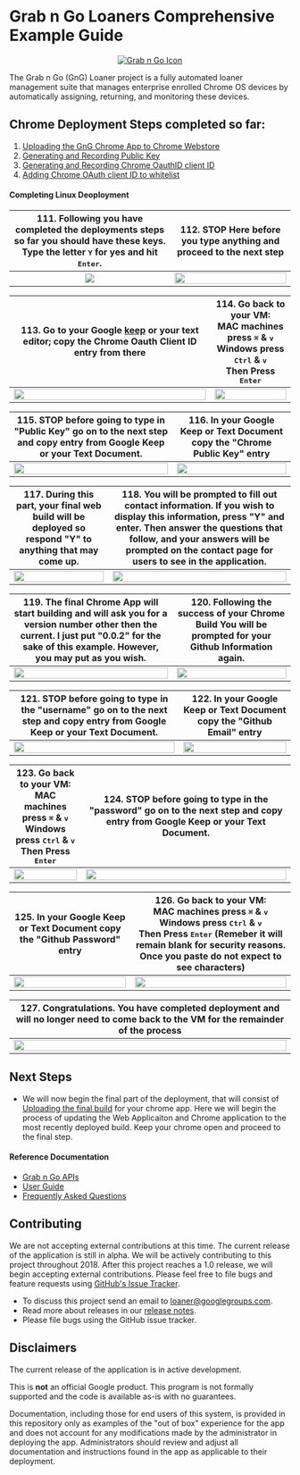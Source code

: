 <!-- mdformat off(GitHub header) -->
Grab n Go Loaners Comprehensive Example Guide
======
<!-- mdformat on -->

<p align="center">
  <a href="#grabngo--">
    <img src="https://storage.googleapis.com/gngloaners/gnglogo.png" alt="Grab n Go Icon" />
  </a>
</p>

The Grab n Go (GnG) Loaner project is a fully automated loaner management suite
that manages enterprise enrolled Chrome OS devices by automatically assigning,
returning, and monitoring these devices.


## Chrome Deployment Steps completed so far:
1.	[Uploading the GnG Chrome App to Chrome Webstore](https://github.com/kid-yume/gnglinuxdeployment/tree/dev/docs/deployment/chrome_deployment/uploading_to_chromestore) 
2.	[Generating and Recording Public Key](https://github.com/kid-yume/gnglinuxdeployment/tree/dev/docs/deployment/chrome_deployment/generating_and_recording_publickey)
3.	[Generating and Recording Chrome OauthID client ID](https://github.com/kid-yume/gnglinuxdeployment/tree/dev/docs/deployment/chrome_deployment/generating_and_recording_oauthid)
4.	[Adding Chrome OAuth client ID to whitelist](https://github.com/kid-yume/gnglinuxdeployment/tree/dev/docs/deployment/chrome_deployment/adding_chrome_oauth_clientid_to_whitelist)


#### Completing Linux Deoployment

**111.** Following you have completed the deployments steps so far you should have these keys. <br>Type the letter <kbd>Y</kbd> for yes and hit  <kbd>Enter</kbd>. |**112.** **STOP** Here before you type anything and proceed to the next step
:-------------------------:|:-------------------------:
<a href="https://storage.googleapis.com/gngloaner-compwalkt/Comprehensive%20Walkthrough/Web%20Application%20Deployment/pic111.jpg"><img src="https://storage.googleapis.com/gngloaner-compwalkt/Comprehensive%20Walkthrough/Web%20Application%20Deployment/pic111%4050x.jpg"/></a> |  <a href="https://storage.googleapis.com/gngloaner-compwalkt/Comprehensive%20Walkthrough/Web%20Application%20Deployment/pic112.jpg"><img src="https://storage.googleapis.com/gngloaner-compwalkt/Comprehensive%20Walkthrough/Web%20Application%20Deployment/pic112%4050x.jpg" style="width:100%"/></a>

**113.** Go to your Google [keep]() or your text editor; copy the **Chrome Oauth Client ID** entry from there|**114.**  Go back to your VM:<br>MAC machines press <kbd>&#x2318;</kbd> &  <kbd>v</kbd> <br> Windows press <kbd>Ctrl</kbd> & <kbd>v</kbd>  <br> Then Press <kbd>Enter</kbd>
:-------------------------:|:-------------------------:
<a href="https://storage.googleapis.com/gngloaner-compwalkt/Comprehensive%20Walkthrough/Web%20Application%20Deployment/pic113.jpg"><img src="https://storage.googleapis.com/gngloaner-compwalkt/Comprehensive%20Walkthrough/Web%20Application%20Deployment/pic113%4050%25.jpg" style="width:100%"/></a> |  <a href="https://storage.googleapis.com/gngloaner-compwalkt/Comprehensive%20Walkthrough/Web%20Application%20Deployment/pic114.jpg"><img src="https://storage.googleapis.com/gngloaner-compwalkt/Comprehensive%20Walkthrough/Web%20Application%20Deployment/pic114%4050%25.jpg" style="width:100%"/></a> 

**115.** STOP before going to type in "Public Key" go on to the next step and copy entry from Google Keep or your Text Document.|**116.** In your Google Keep or Text Document copy the "Chrome Public Key" entry
:-------------------------:|:-------------------------:
<a href="https://storage.googleapis.com/gngloaner-compwalkt/Comprehensive%20Walkthrough/Web%20Application%20Deployment/pic115.jpg"><img src="https://storage.googleapis.com/gngloaner-compwalkt/Comprehensive%20Walkthrough/Web%20Application%20Deployment/pic115%4050%25.jpg" style="width:100%"/></a> |  <a href="https://storage.googleapis.com/gngloaner-compwalkt/Comprehensive%20Walkthrough/Web%20Application%20Deployment/pic116.jpg"><img src="https://storage.googleapis.com/gngloaner-compwalkt/Comprehensive%20Walkthrough/Web%20Application%20Deployment/pic116%4050x.jpg" style="width:100%"/></a>


**117.** During this part, your final web build will be deployed so respond "Y" to anything that may come up. |**118.** You will be prompted to fill out contact information. If you wish to display this information, press "Y" and enter. Then answer the questions that follow, and your answers will be prompted on the contact page for users to see in the application.
:-------------------------:|:-------------------------:
<a href="https://storage.googleapis.com/gngloaner-compwalkt/Comprehensive%20Walkthrough/Web%20Application%20Deployment/pic117.jpg"><img src="https://storage.googleapis.com/gngloaner-compwalkt/Comprehensive%20Walkthrough/Web%20Application%20Deployment/pic117%4050%25.jpg" style="width:100%"/></a> |  <a href="https://storage.googleapis.com/gngloaner-compwalkt/Comprehensive%20Walkthrough/Web%20Application%20Deployment/pic118.jpg"><img src="https://storage.googleapis.com/gngloaner-compwalkt/Comprehensive%20Walkthrough/Web%20Application%20Deployment/pic118%4050%25.jpg" style="width:100%"/></a>

**119.** The final Chrome App will start building and will ask you for a version number other then the current. I just put "0.0.2" for the sake of this example. However, you may put as you wish.  |**120.** Following the success of your Chrome Build You will be prompted for your Github Information again. 
:-------------------------:|:-------------------------:
<a href="https://storage.googleapis.com/gngloaner-compwalkt/Comprehensive%20Walkthrough/Web%20Application%20Deployment/pic119.jpg"><img src="https://storage.googleapis.com/gngloaner-compwalkt/Comprehensive%20Walkthrough/Web%20Application%20Deployment/pic119%4050%25.jpg" style="width:100%"/></a> |  <a href="https://storage.googleapis.com/gngloaner-compwalkt/Comprehensive%20Walkthrough/Web%20Application%20Deployment/pic120.jpg"><img src="https://storage.googleapis.com/gngloaner-compwalkt/Comprehensive%20Walkthrough/Web%20Application%20Deployment/pic120%4050%25.jpg" style="width:100%"/></a>


**121.** STOP before going to type in the "username" go on to the next step and copy entry from Google Keep or your Text Document.|**122.** In your Google Keep or Text Document copy the "Github Email" entry
:-------------------------:|:-------------------------:
<a href="https://storage.googleapis.com/gngloaner-compwalkt/Comprehensive%20Walkthrough/Web%20Application%20Deployment/pic121.jpg"><img src="https://storage.googleapis.com/gngloaner-compwalkt/Comprehensive%20Walkthrough/Web%20Application%20Deployment/pic121%4050%25.jpg" style="width:100%"/></a> |  <a href="https://storage.googleapis.com/gngloaner-compwalkt/Comprehensive%20Walkthrough/Web%20Application%20Deployment/pic122.jpg"><img src="https://storage.googleapis.com/gngloaner-compwalkt/Comprehensive%20Walkthrough/Web%20Application%20Deployment/pic122%4050%25.jpg" style="width:100%"/></a>

**123.** Go back to your VM:<br>MAC machines press <kbd>&#x2318;</kbd> &  <kbd>v</kbd> <br> Windows press <kbd>Ctrl</kbd> & <kbd>v</kbd>  <br> Then Press <kbd>Enter</kbd>|**124.**  STOP before going to type in the "password" go on to the next step and copy entry from Google Keep or your Text Document.
:-------------------------:|:-------------------------:
<a href="https://storage.googleapis.com/gngloaner-compwalkt/Comprehensive%20Walkthrough/Web%20Application%20Deployment/pic123.jpg"><img src="https://storage.googleapis.com/gngloaner-compwalkt/Comprehensive%20Walkthrough/Web%20Application%20Deployment/pic123%4050%25.jpg" style="width:100%"/></a> |  <a href="https://storage.googleapis.com/gngloaner-compwalkt/Comprehensive%20Walkthrough/Web%20Application%20Deployment/pic124.jpg"><img src="https://storage.googleapis.com/gngloaner-compwalkt/Comprehensive%20Walkthrough/Web%20Application%20Deployment/pic124%4050%25.jpg" style="width:100%"/></a> 


**125.** In your Google Keep or Text Document copy the "Github Password" entry|**126.**  Go back to your VM:<br>MAC machines press <kbd>&#x2318;</kbd> &  <kbd>v</kbd> <br> Windows press <kbd>Ctrl</kbd> & <kbd>v</kbd>  <br> Then Press <kbd>Enter</kbd> (Remeber it will remain blank for security reasons. Once you paste do not expect to see characters)
:-------------------------:|:-------------------------:
 <a href="https://storage.googleapis.com/gngloaner-compwalkt/Comprehensive%20Walkthrough/Web%20Application%20Deployment/pic125.jpg"><img src="https://storage.googleapis.com/gngloaner-compwalkt/Comprehensive%20Walkthrough/Web%20Application%20Deployment/pic125%4050%25.jpg" style="width:100%"/></a> | <a href="https://storage.googleapis.com/gngloaner-compwalkt/Comprehensive%20Walkthrough/Web%20Application%20Deployment/pic13.jpg"><img src="https://storage.googleapis.com/gngloaner-compwalkt/Comprehensive%20Walkthrough/Web%20Application%20Deployment/pic13%4050%25.jpg" style="width:100%"/></a> 


**127.** Congratulations. You have completed deployment and will no longer need to come back to the VM for the remainder of the process  |
:-------------------------:|
<a href="https://storage.googleapis.com/gngloaner-compwalkt/Comprehensive%20Walkthrough/Web%20Application%20Deployment/pic126.jpg"><img src="https://storage.googleapis.com/gngloaner-compwalkt/Comprehensive%20Walkthrough/Web%20Application%20Deployment/pic126.jpg" style="width:100%"/></a>| 


## Next Steps
* We will now begin the final part of the deployment, that will consist of [Uploading the final build](https://github.com/kid-yume/gnglinuxdeployment/tree/dev/docs/deployment/chrome_deployment/completing_linux_deployment)
for your chrome app. Here we will begin the process of updating the Web Applicaiton and Chrome application to the most recently deployed build. Keep your chrome open and proceed to the final step. 


#### Reference Documentation

-   [Grab n Go APIs](docs/gng_apis.md)
-   [User Guide](docs/user_guide.md)
-   [Frequently Asked
    Questions](docs/faq.md)

## Contributing

We are not accepting external contributions at this time. The current release of
the application is still in alpha. We will be actively contributing to this
project throughout 2018. After this project reaches a 1.0 release, we will begin
accepting external contributions. Please feel free to file bugs and feature
requests using [GitHub's Issue
Tracker](https://github.com/google/loaner/issues).

* To discuss this project send an email to loaner@googlegroups.com.
* Read more about releases in our [release notes](docs/release_notes.md).
* Please file bugs using the GitHub issue tracker.


## Disclaimers

The current release of the application is in active development.

This is **not** an official Google product. This program is not formally
supported and the code is available as-is with no guarantees.

Documentation, including those for end users of this system, is provided in this
repository only as examples of the "out of box" experience for the app and does
not account for any modifications made by the administrator in deploying the
app. Administrators should review and adjust all documentation and instructions
found in the app as applicable to their deployment.

